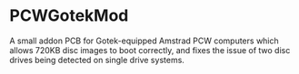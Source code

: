 # PCWGotekMod
A small addon PCB for Gotek-equipped Amstrad PCW computers which allows 720KB disc images to boot correctly, and fixes the issue of two disc drives being detected on single drive systems.
